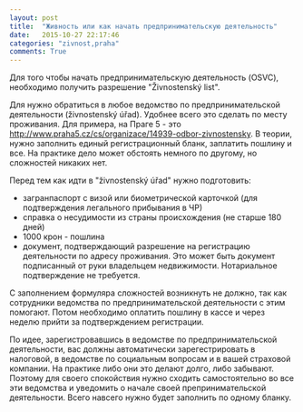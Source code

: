 ```yaml
---
layout: post
title:  "Живность или как начать предпринимательскую деятельность"
date:   2015-10-27 22:17:46
categories: "zivnost,praha"
comments: True
---
```

Для того чтобы начать предпринимательскую деятельность (OSVC), необходимо получить
разрешение "Živnostenský list".
<!--more-->

Для нужно обратиться в любое ведомство по предпринимательской деятельности (živnostenský úřad). Удобнее всего это сделать по месту проживания. Для примера, на Праге 5 - это http://www.praha5.cz/cs/organizace/14939-odbor-zivnostensky.
В теории, нужно заполнить единый регистрационный бланк, заплатить пошлину и все. На практике
дело может обстоять немного по другому, но сложностей никаких нет.

Перед тем как идти в "živnostenský úřad" нужно подготовить:

* загранпаспорт c визой или биометрической карточкой (для подтверждения легального прибывания в ЧР)
* справка о несудимости из страны происхождения (не старше 180 дней)
* 1000 крон - пошлина
* документ, подтверждающий разрешение на регистрацию деятельности по адресу проживания. Это может быть документ подписанный от руки владельцем недвижимости. Нотариальное подтверждение не требуется.

С заполнением формуляра сложностей возникнуть не должно, так как сотрудники ведомства по предпринимательской деятельности с этим помогают. Потом необходимо оплатить пошлину в кассе и через неделю прийти за подтверждением регистрации.

По идее, зарегистровавшись в ведомстве по предпринимательской деятельности, вас должны автоматически зарегестрировать в налоговой, в ведомстве по социальным вопросам и в вашей страховой компании. На практике либо они это делают долго, либо забывают. Поэтому для своего спокойствия нужно сходить самостоятельно во все эти ведомства и уведомить о начале своей препринимательской деятельности. Всего навсего нужно будет заполнить по одному бланку.
